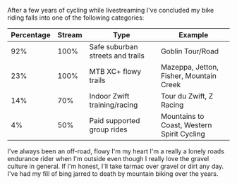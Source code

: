 After a few years of cycling while livestreaming I've concluded my bike riding falls into one of the following categories:

| Percentage | Stream | Type                             | Example                                    |
| ---------- | ------ | -------------------------------- | ------------------------------------------ |
| 92%        | 100%   | Safe suburban streets and trails | Goblin Tour/Road                           |
| 23%        | 100%   | MTB XC+ flowy trails             | Mazeppa, Jetton, Fisher, Mountain Creek    |
| 14%        | 70%    | Indoor Zwift training/racing     | Tour du Zwift, Z Racing                    |
| 4%         | 50%    | Paid supported group rides       | Mountains to Coast, Western Spirit Cycling |

I've always been an off-road, flowy I'm my heart I'm a really a lonely roads endurance rider when I'm outside even though I really love the gravel culture in general. If I'm honest, I'll take tarmac over gravel or dirt any day. I've had my fill of bing jarred to death by mountain biking over the years.
